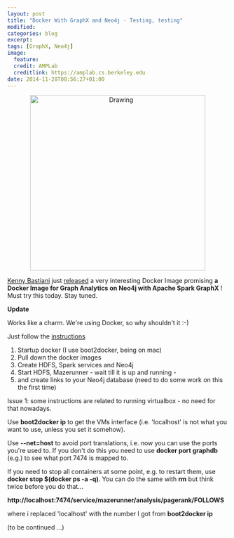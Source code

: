 ```yaml
---
layout: post
title: "Docker With GraphX and Neo4j - Testing, testing"
modified:
categories: blog
excerpt:
tags: [GraphX, Neo4j]
image: 
  feature: 
  credit: AMPLab
  creditlink: https://amplab.cs.berkeley.edu
date: 2014-11-28T08:56:27+01:00
---
```


<p style='text-align: center;'><img src="http://akeed.github.io/images/tables_and_graphs.png" alt="Drawing" style="width: 400px;"/></p>

[Kenny Bastiani][bastiani] just [released][bastiani-nov28-2014] a very interesting Docker Image promising **a Docker Image for Graph Analytics on Neo4j with Apache Spark GraphX** ! Must try this today. Stay tuned.

**Update**

Works like a charm. We're using Docker, so why shouldn't it :-)

Just follow the [instructions][bastiani-nov28-2014]

1. Startup docker (I use boot2docker, being on mac)
2. Pull down the docker images
3. Create HDFS, Spark services and Neo4j
4. Start HDFS, Mazerunner - wait till it is up and running - 
5. and create links to your Neo4j database (need to do some work on this the first time)

Issue 1: some instructions are related to running virtualbox - no need for that nowadays.

Use **boot2docker ip** to get the VMs interface (i.e. 'localhost' is not what you want to use, unless you set it somehow).

Use **--net=host** to avoid port translations, i.e. now you can use the ports you're used to. If you don't do this you need to use **docker port graphdb** (e.g.) to see what port 7474 is mapped to.

If you need to stop all containers at some point, e.g. to restart them, use **docker stop $(docker ps -a -q)**. You can do the same with **rm** but think twice before you do that...

**http://localhost:7474/service/mazerunner/analysis/pagerank/FOLLOWS**

where i replaced 'localhost' with the number I got from **boot2docker ip**

(to be continued ...)

[bastiani]: http://www.kennybastani.com

[bastiani-nov28-2014]: http://www.kennybastani.com/2014/11/graph-analytics-docker-spark-neo4j.html
